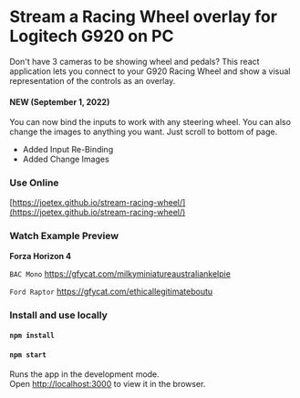 # Stream a Racing Wheel overlay for Logitech G920 on PC

Don't have 3 cameras to be showing wheel and pedals? This react application lets you connect to your G920 Racing Wheel and show a visual representation of the controls as an overlay.

#### NEW (September 1, 2022)
You can now bind the inputs to work with any steering wheel.  You can also change the images to anything you want. Just scroll to bottom of page.
- Added Input Re-Binding
- Added Change Images

### Use Online

[https://joetex.github.io/stream-racing-wheel/](https://joetex.github.io/stream-racing-wheel/)

### Watch Example Preview

**Forza Horizon 4**

`BAC Mono` https://gfycat.com/milkyminiatureaustraliankelpie

`Ford Raptor` https://gfycat.com/ethicallegitimateboutu

### Install and use locally

#### `npm install`

#### `npm start`

Runs the app in the development mode.<br />
Open [http://localhost:3000](http://localhost:3000) to view it in the browser.
